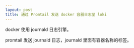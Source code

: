 ```yaml
---
layout: post
title: 通过 Promtail 发送 docker 容器日志至 loki
---
```



docker 使用 journald 日志引擎。

promtail 发送 journald 日志，journald 里面有容器名称的标签。
